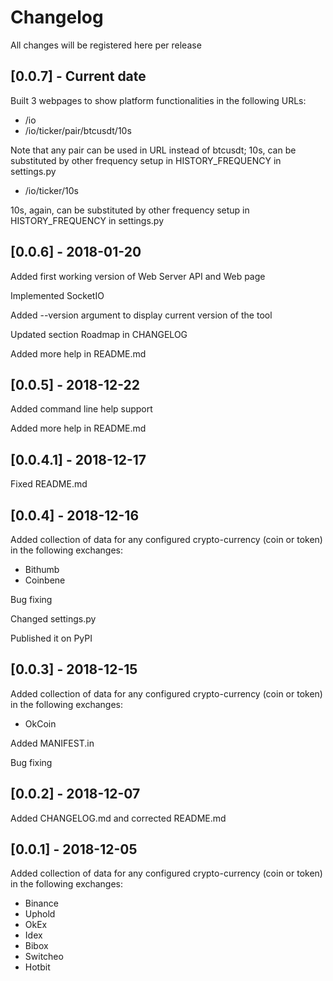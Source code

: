 # Changelog
All changes will be registered here per release 

## [0.0.7] - Current date
Built 3 webpages to show platform functionalities in the following URLs:

* /io
* /io/ticker/pair/btcusdt/10s

Note that any pair can be used in URL instead of btcusdt;
10s, can be substituted by other frequency setup in HISTORY_FREQUENCY in
settings.py

* /io/ticker/10s

10s, again, can be substituted by other frequency setup in HISTORY_FREQUENCY in
settings.py

## [0.0.6] - 2018-01-20
Added first working version of Web Server API and Web page

Implemented SocketIO

Added --version argument to display current version of the tool

Updated section Roadmap in CHANGELOG

Added more help in README.md


## [0.0.5] - 2018-12-22
Added command line help support

Added more help in README.md


## [0.0.4.1] - 2018-12-17
Fixed README.md


## [0.0.4] - 2018-12-16
Added collection of data for any configured crypto-currency (coin or token) in 
the following exchanges:

* Bithumb
* Coinbene

Bug fixing

Changed settings.py

Published it on PyPI


## [0.0.3] - 2018-12-15
Added collection of data for any configured crypto-currency (coin or token) in 
the following exchanges:

* OkCoin

Added MANIFEST.in

Bug fixing


## [0.0.2] - 2018-12-07
Added CHANGELOG.md and corrected README.md


## [0.0.1] - 2018-12-05
Added collection of data for any configured crypto-currency (coin or token) in 
the following exchanges:

* Binance
* Uphold
* OkEx
* Idex
* Bibox
* Switcheo
* Hotbit
